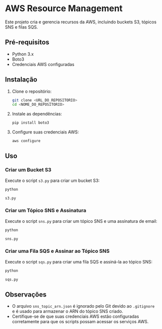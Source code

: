 
# AWS Resource Management

Este projeto cria e gerencia recursos da AWS, incluindo buckets S3, tópicos SNS e filas SQS.

## Pré-requisitos

- Python 3.x
- Boto3
- Credenciais AWS configuradas

## Instalação

1. Clone o repositório:
    ```sh
    git clone <URL_DO_REPOSITORIO>
    cd <NOME_DO_REPOSITORIO>
    ```

2. Instale as dependências:
    ```sh
    pip install boto3
    ```

3. Configure suas credenciais AWS:
    ```sh
    aws configure
    ```

## Uso

### Criar um Bucket S3

Execute o script `s3.py` para criar um bucket S3:
```sh
python 

s3.py


```

### Criar um Tópico SNS e Assinatura

Execute o script `sns.py` para criar um tópico SNS e uma assinatura de email:
```sh
python 

sns.py


```

### Criar uma Fila SQS e Assinar ao Tópico SNS

Execute o script `sqs.py` para criar uma fila SQS e assiná-la ao tópico SNS:
```sh
python 

sqs.py


```

## Observações

- O arquivo `sns_topic_arn.json` é ignorado pelo Git devido ao `.gitignore` e é usado para armazenar o ARN do tópico SNS criado.
- Certifique-se de que suas credenciais AWS estão configuradas corretamente para que os scripts possam acessar os serviços AWS.

